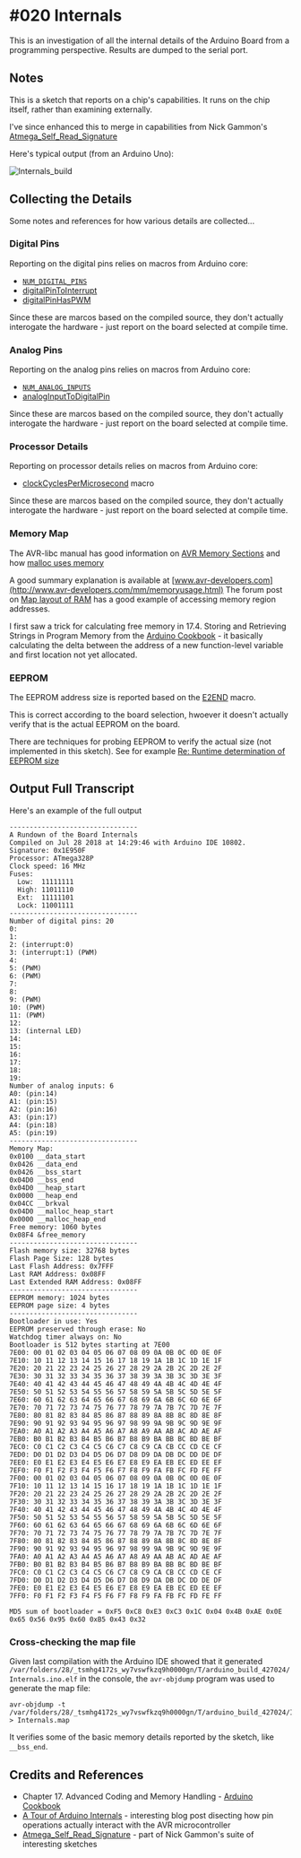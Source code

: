 # #020 Internals

This is an investigation of all the internal details of the Arduino Board from a programming perspective.
Results are dumped to the serial port.

## Notes

This is a sketch that reports on a chip's capabilities. It runs on the chip itself, rather than examining externally.

I've since enhanced this to merge in capabilities from Nick Gammon's
[Atmega_Self_Read_Signature](https://github.com/nickgammon/arduino_sketches/tree/master/Atmega_Self_Read_Signature)

Here's typical output (from an Arduino Uno):

![Internals_build](./assets/Internals_build.jpg?raw=true)

## Collecting the Details

Some notes and references for how various details are collected...

### Digital Pins

Reporting on the digital pins relies on macros from Arduino core:

* [`NUM_DIGITAL_PINS`](https://github.com/arduino/ArduinoCore-avr/blob/3d09a51bd20f095e1354243e6d8addedfcb6001e/variants/standard/pins_arduino.h#L28)
* [digitalPinToInterrupt](https://github.com/arduino/ArduinoCore-avr/blob/3d09a51bd20f095e1354243e6d8addedfcb6001e/variants/standard/pins_arduino.h#L79)
* [digitalPinHasPWM](https://github.com/arduino/ArduinoCore-avr/blob/3d09a51bd20f095e1354243e6d8addedfcb6001e/variants/standard/pins_arduino.h#L32)

Since these are marcos based on the compiled source, they don't actually interogate the hardware - just report on the board
selected at compile time.

### Analog Pins

Reporting on the analog pins relies on macros from Arduino core:

* [`NUM_ANALOG_INPUTS`](https://github.com/arduino/ArduinoCore-avr/blob/3d09a51bd20f095e1354243e6d8addedfcb6001e/variants/standard/pins_arduino.h#L29)
* [analogInputToDigitalPin](https://github.com/arduino/ArduinoCore-avr/blob/3d09a51bd20f095e1354243e6d8addedfcb6001e/variants/standard/pins_arduino.h#L30)

Since these are marcos based on the compiled source, they don't actually interogate the hardware - just report on the board
selected at compile time.

### Processor Details

Reporting on processor details relies on macros from Arduino core:

* [clockCyclesPerMicrosecond](https://github.com/arduino/ArduinoCore-avr/blob/3d09a51bd20f095e1354243e6d8addedfcb6001e/cores/arduino/Arduino.h#L104) macro

Since these are marcos based on the compiled source, they don't actually interogate the hardware - just report on the board
selected at compile time.


### Memory Map

The AVR-libc manual has good information on
[AVR Memory Sections](https://www.nongnu.org/avr-libc/user-manual/mem_sections.html)
and how
[malloc uses memory](https://www.nongnu.org/avr-libc/user-manual/malloc.html)

A good summary explanation is available at
[www.avr-developers.com](http://www.avr-developers.com/mm/memoryusage.html)
The forum post on [Map layout of RAM](http://forum.arduino.cc/index.php?topic=186630.0) has a good example of accessing memory region addresses.

I first saw a trick for calculating free memory in 17.4. Storing and Retrieving Strings in Program Memory from the
[Arduino Cookbook](http://www.amazon.com/gp/product/1449313876/ref=as_li_tl?ie=UTF8&camp=1789&creative=390957&creativeASIN=1449313876&linkCode=as2&tag=itsaprli-20&linkId=5F6YF3D5RCEZYXUU) - it basically calculating the delta between the address of a new function-level variable and
first location not yet allocated.


### EEPROM

The EEPROM address size is reported based on the
[E2END](https://www.nongnu.org/avr-libc/user-manual/group__avr__io.html) macro.

This is correct according to the board selection, hwoever it doesn't actually verify that is the actual EEPROM on the board.

There are techniques for probing EEPROM to verify the actual size (not implemented in this sketch).
See for example [Re: Runtime determination of EEPROM size](http://forum.arduino.cc/index.php?topic=120346.msg905783#msg905783)


## Output Full Transcript

Here's an example of the full output

```
--------------------------------
A Rundown of the Board Internals
Compiled on Jul 28 2018 at 14:29:46 with Arduino IDE 10802.
Signature: 0x1E950F
Processor: ATmega328P
Clock speed: 16 MHz
Fuses:
  Low:  11111111
  High: 11011110
  Ext:  11111101
  Lock: 11001111
--------------------------------
Number of digital pins: 20
0:
1:
2: (interrupt:0)
3: (interrupt:1) (PWM)
4:
5: (PWM)
6: (PWM)
7:
8:
9: (PWM)
10: (PWM)
11: (PWM)
12:
13: (internal LED)
14:
15:
16:
17:
18:
19:
Number of analog inputs: 6
A0: (pin:14)
A1: (pin:15)
A2: (pin:16)
A3: (pin:17)
A4: (pin:18)
A5: (pin:19)
--------------------------------
Memory Map:
0x0100 __data_start
0x0426 __data_end
0x0426 __bss_start
0x04D0 __bss_end
0x04D0 __heap_start
0x0000 __heap_end
0x04CC __brkval
0x04D0 __malloc_heap_start
0x0000 __malloc_heap_end
Free memory: 1060 bytes
0x08F4 &free_memory
--------------------------------
Flash memory size: 32768 bytes
Flash Page Size: 128 bytes
Last Flash Address: 0x7FFF
Last RAM Address: 0x08FF
Last Extended RAM Address: 0x08FF
--------------------------------
EEPROM memory: 1024 bytes
EEPROM page size: 4 bytes
--------------------------------
Bootloader in use: Yes
EEPROM preserved through erase: No
Watchdog timer always on: No
Bootloader is 512 bytes starting at 7E00
7E00: 00 01 02 03 04 05 06 07 08 09 0A 0B 0C 0D 0E 0F
7E10: 10 11 12 13 14 15 16 17 18 19 1A 1B 1C 1D 1E 1F
7E20: 20 21 22 23 24 25 26 27 28 29 2A 2B 2C 2D 2E 2F
7E30: 30 31 32 33 34 35 36 37 38 39 3A 3B 3C 3D 3E 3F
7E40: 40 41 42 43 44 45 46 47 48 49 4A 4B 4C 4D 4E 4F
7E50: 50 51 52 53 54 55 56 57 58 59 5A 5B 5C 5D 5E 5F
7E60: 60 61 62 63 64 65 66 67 68 69 6A 6B 6C 6D 6E 6F
7E70: 70 71 72 73 74 75 76 77 78 79 7A 7B 7C 7D 7E 7F
7E80: 80 81 82 83 84 85 86 87 88 89 8A 8B 8C 8D 8E 8F
7E90: 90 91 92 93 94 95 96 97 98 99 9A 9B 9C 9D 9E 9F
7EA0: A0 A1 A2 A3 A4 A5 A6 A7 A8 A9 AA AB AC AD AE AF
7EB0: B0 B1 B2 B3 B4 B5 B6 B7 B8 B9 BA BB BC BD BE BF
7EC0: C0 C1 C2 C3 C4 C5 C6 C7 C8 C9 CA CB CC CD CE CF
7ED0: D0 D1 D2 D3 D4 D5 D6 D7 D8 D9 DA DB DC DD DE DF
7EE0: E0 E1 E2 E3 E4 E5 E6 E7 E8 E9 EA EB EC ED EE EF
7EF0: F0 F1 F2 F3 F4 F5 F6 F7 F8 F9 FA FB FC FD FE FF
7F00: 00 01 02 03 04 05 06 07 08 09 0A 0B 0C 0D 0E 0F
7F10: 10 11 12 13 14 15 16 17 18 19 1A 1B 1C 1D 1E 1F
7F20: 20 21 22 23 24 25 26 27 28 29 2A 2B 2C 2D 2E 2F
7F30: 30 31 32 33 34 35 36 37 38 39 3A 3B 3C 3D 3E 3F
7F40: 40 41 42 43 44 45 46 47 48 49 4A 4B 4C 4D 4E 4F
7F50: 50 51 52 53 54 55 56 57 58 59 5A 5B 5C 5D 5E 5F
7F60: 60 61 62 63 64 65 66 67 68 69 6A 6B 6C 6D 6E 6F
7F70: 70 71 72 73 74 75 76 77 78 79 7A 7B 7C 7D 7E 7F
7F80: 80 81 82 83 84 85 86 87 88 89 8A 8B 8C 8D 8E 8F
7F90: 90 91 92 93 94 95 96 97 98 99 9A 9B 9C 9D 9E 9F
7FA0: A0 A1 A2 A3 A4 A5 A6 A7 A8 A9 AA AB AC AD AE AF
7FB0: B0 B1 B2 B3 B4 B5 B6 B7 B8 B9 BA BB BC BD BE BF
7FC0: C0 C1 C2 C3 C4 C5 C6 C7 C8 C9 CA CB CC CD CE CF
7FD0: D0 D1 D2 D3 D4 D5 D6 D7 D8 D9 DA DB DC DD DE DF
7FE0: E0 E1 E2 E3 E4 E5 E6 E7 E8 E9 EA EB EC ED EE EF
7FF0: F0 F1 F2 F3 F4 F5 F6 F7 F8 F9 FA FB FC FD FE FF

MD5 sum of bootloader = 0xF5 0xC8 0xE3 0xC3 0x1C 0x04 0x4B 0xAE 0x0E 0x65 0x56 0x95 0x60 0xB5 0x43 0x32
```

### Cross-checking the map file

Given last compilation with the Arduino IDE showed that it generated
`/var/folders/28/_tsmhg4172s_wy7vswfkzq9h0000gn/T/arduino_build_427024/Internals.ino.elf` in the console,
the  `avr-objdump` program was used to generate the map file:

    avr-objdump -t /var/folders/28/_tsmhg4172s_wy7vswfkzq9h0000gn/T/arduino_build_427024/Internals.ino.elf > Internals.map

It verifies some of the basic memory details reported by the sketch, like `__bss_end`.

## Credits and References

* Chapter 17. Advanced Coding and Memory Handling - [Arduino Cookbook](http://www.amazon.com/gp/product/1449313876/ref=as_li_tl?ie=UTF8&camp=1789&creative=390957&creativeASIN=1449313876&linkCode=as2&tag=itsaprli-20&linkId=5F6YF3D5RCEZYXUU)
* [A Tour of Arduino Internals](http://urbanhonking.com/ideasfordozens/2009/05/18/an_tour_of_the_arduino_interna/) - interesting blog post disecting how pin operations actually interact with the AVR microcontroller
* [Atmega_Self_Read_Signature](https://github.com/nickgammon/arduino_sketches/tree/master/Atmega_Self_Read_Signature) - part of Nick Gammon's suite of interesting sketches
